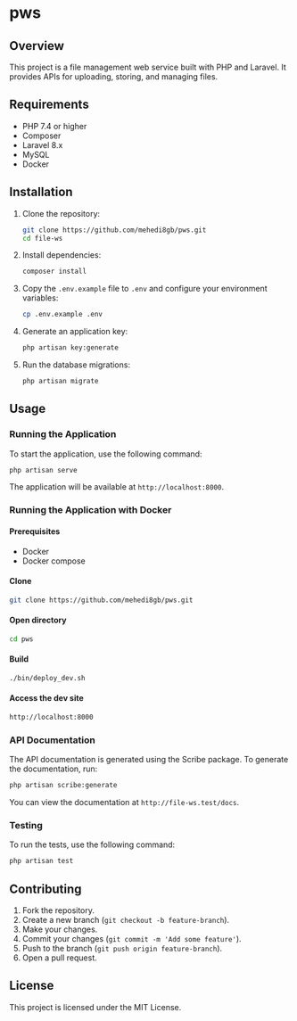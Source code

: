 # pws

## Overview

This project is a file management web service built with PHP and Laravel. It provides APIs for uploading, storing, and managing files.

## Requirements

- PHP 7.4 or higher
- Composer
- Laravel 8.x
- MySQL
- Docker

## Installation

1. Clone the repository:
    ```bash
    git clone https://github.com/mehedi8gb/pws.git
    cd file-ws
    ```

2. Install dependencies:
    ```bash
    composer install
    ```

3. Copy the `.env.example` file to `.env` and configure your environment variables:
    ```bash
    cp .env.example .env
    ```

4. Generate an application key:
    ```bash
    php artisan key:generate
    ```

5. Run the database migrations:
    ```bash
    php artisan migrate
    ```

## Usage

### Running the Application

To start the application, use the following command:
```bash
php artisan serve
```
The application will be available at `http://localhost:8000`.

### Running the Application with Docker

#### Prerequisites
- Docker
- Docker compose

#### Clone
```bash
git clone https://github.com/mehedi8gb/pws.git
```

#### Open directory
```bash
cd pws
```

#### Build
```bash
./bin/deploy_dev.sh
```

#### Access the dev site
```bash
http://localhost:8000
```

### API Documentation

The API documentation is generated using the Scribe package. To generate the documentation, run:
```bash
php artisan scribe:generate
```
You can view the documentation at `http://file-ws.test/docs`.

### Testing

To run the tests, use the following command:
```bash
php artisan test
```

## Contributing

1. Fork the repository.
2. Create a new branch (`git checkout -b feature-branch`).
3. Make your changes.
4. Commit your changes (`git commit -m 'Add some feature'`).
5. Push to the branch (`git push origin feature-branch`).
6. Open a pull request.

## License

This project is licensed under the MIT License.
